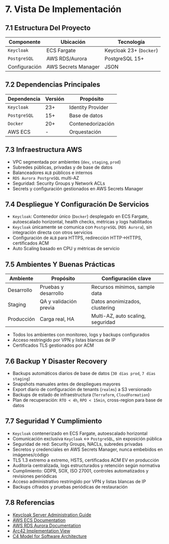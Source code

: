 # 7. Vista De Implementación

## 7.1 Estructura Del Proyecto

| Componente    | Ubicación         | Tecnología                |
|---------------|------------------|---------------------------|
| `Keycloak`    | ECS Fargate      | Keycloak 23+ (`Docker`)   |
| `PostgreSQL`  | AWS RDS/Aurora   | PostgreSQL 15+            |
| Configuración | AWS Secrets Manager | JSON                    |

## 7.2 Dependencias Principales

| Dependencia   | Versión | Propósito           |
|---------------|---------|---------------------|
| `Keycloak`    | 23+     | Identity Provider   |
| `PostgreSQL`  | 15+     | Base de datos       |
| `Docker`      | 20+     | Contenedorización   |
| AWS ECS       | -       | Orquestación        |

## 7.3 Infraestructura AWS

- VPC segmentada por ambientes (`dev`, `staging`, `prod`)
- Subredes públicas, privadas y de base de datos
- Balanceadores `ALB` públicos e internos
- `RDS Aurora PostgreSQL` multi-AZ
- Seguridad: Security Groups y Network ACLs
- Secrets y configuración gestionados en AWS Secrets Manager

## 7.4 Despliegue Y Configuración De Servicios

- `Keycloak`: Contenedor único (`Docker`) desplegado en ECS Fargate, autoescalado horizontal, health checks, métricas y logs habilitados
- `Keycloak` únicamente se comunica con `PostgreSQL` (`RDS Aurora`), sin integración directa con otros servicios
- Configuración de `ALB` para HTTPS, redirección HTTP→HTTPS, certificados ACM
- Auto Scaling basado en CPU y métricas de servicio

## 7.5 Ambientes Y Buenas Prácticas

| Ambiente     | Propósito                | Configuración clave                |
|--------------|--------------------------|------------------------------------|
| Desarrollo   | Pruebas y desarrollo     | Recursos mínimos, sample data      |
| Staging      | QA y validación previa   | Datos anonimizados, clustering     |
| Producción   | Carga real, HA           | Multi-AZ, auto scaling, seguridad  |

- Todos los ambientes con monitoreo, logs y backups configurados
- Acceso restringido por VPN y listas blancas de IP
- Certificados TLS gestionados por ACM

## 7.6 Backup Y Disaster Recovery

- Backups automáticos diarios de base de datos (`30 días prod`, `7 días staging`)
- Snapshots manuales antes de despliegues mayores
- Export diario de configuración de tenants (`realms`) a S3 versionado
- Backups de estado de infraestructura (`Terraform`, `CloudFormation`)
- Plan de recuperación: `RTO < 4h`, `RPO < 15min`, cross-region para base de datos

## 7.7 Seguridad Y Cumplimiento

- `Keycloak` contenerizado en ECS Fargate, autoescalado horizontal
- Comunicación exclusiva `Keycloak` ↔ `PostgreSQL`, sin exposición pública
- Seguridad de red: Security Groups, NACLs, subredes privadas
- Secretos y credenciales en AWS Secrets Manager, nunca embebidos en imágenes/código
- TLS 1.3 extremo a extremo, HSTS, certificados ACM EV en producción
- Auditoría centralizada, logs estructurados y retención según normativa
- Cumplimiento: GDPR, SOX, ISO 27001, controles automatizados y revisiones periódicas
- Acceso administrativo restringido por VPN y listas blancas de IP
- Backups cifrados y pruebas periódicas de restauración

## 7.8 Referencias

- [Keycloak Server Administration Guide](https://www.keycloak.org/docs/latest/server_admin/)
- [AWS ECS Documentation](https://docs.aws.amazon.com/ecs/)
- [AWS RDS Aurora Documentation](https://docs.aws.amazon.com/AmazonRDS/latest/AuroraUserGuide/)
- [Arc42 Implementation View](https://docs.arc42.org/section-7/)
- [C4 Model for Software Architecture](https://c4model.com/)
